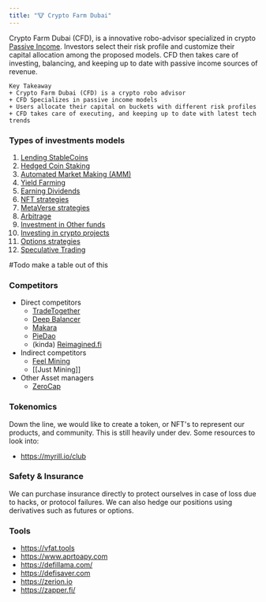 ```yaml
---
title: "🐮 Crypto Farm Dubai"
---
```



Crypto Farm Dubai (CFD), is a innovative robo-advisor specialized in crypto [Passive Income](notes/Passive%20Income/Passive%20Income.md).
Investors select their risk profile and customize their capital allocation among the proposed models.
CFD then takes care of investing, balancing, and keeping up to date with passive income sources of revenue.

```
Key Takeaway
+ Crypto Farm Dubai (CFD) is a crypto robo advisor
+ CFD Specializes in passive income models
+ Users allocate their capital on buckets with different risk profiles
+ CFD takes care of executing, and keeping up to date with latest tech trends
```

### Types of investments models
1. [Lending StableCoins](notes/Passive%20Income/Lending%20StableCoins.md)
2. [Hedged Coin Staking](notes/Passive%20Income/Hedged%20Coin%20Staking.md)
3. [Automated Market Making (AMM)](notes/Passive%20Income/Automated%20Market%20Making%20(AMM).md)
4. [Yield Farming](notes/Passive%20Income/Yield%20Farming.md)
5. [Earning Dividends](notes/Passive%20Income/Earning%20Dividends.md)
6. [NFT strategies](notes/Passive%20Income/NFT%20strategies.md)
7. [MetaVerse strategies](notes/Passive%20Income/MetaVerse%20strategies.md)
8. [Arbitrage](notes/Passive%20Income/Arbitrage.md)
9. [Investment in Other funds](notes/Passive%20Income/Investment%20in%20Other%20funds.md)
10. [Investing in crypto projects](notes/Passive%20Income/Investing%20in%20crypto%20projects.md)
11. [Options strategies](notes/Passive%20Income/Options%20strategies.md)
12. [Speculative Trading](notes/Passive%20Income/Speculative%20Trading.md)

#Todo make a table out of this


### Competitors
+ Direct competitors
	+ [TradeTogether](notes/Passive%20Income/TradeTogether.md)
	+ [Deep Balancer](notes/Passive%20Income/Deep%20Balancer.md)
	+ [Makara](notes/Passive%20Income/Makara.md)
	+ [PieDao](https://pools.piedao.org/#/)
	+ (kinda) [Reimagined.fi](https://www.reimagined.fi)
+ Indirect competitors
	+ [Feel Mining](notes/Passive%20Income/Feel%20Mining.md)
	+ [[Just Mining]]
+ Other Asset managers
	+ [ZeroCap](https://zerocap.com/crypto-structured-products/)
	
### Tokenomics
Down the line, we would like to create a token, or NFT's to represent our products, and community.
This is still heavily under dev. Some resources to look into:
+ https://myrill.io/club


### Safety & Insurance
We can purchase insurance directly to protect ourselves in case of loss due to hacks, or protocol failures.
We can also hedge our positions using derivatives such as futures or options.

### Tools
+ https://vfat.tools
+ https://www.aprtoapy.com
+ https://defillama.com/
+ https://defisaver.com
+ https://zerion.io
+ https://zapper.fi/
